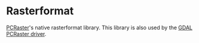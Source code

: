 # Rasterformat

[PCRaster](http://www.pcraster.eu)'s native rasterformat
library. This library is also used by the [GDAL PCRaster
driver](https://gdal.org/drivers/raster/pcraster.html).
